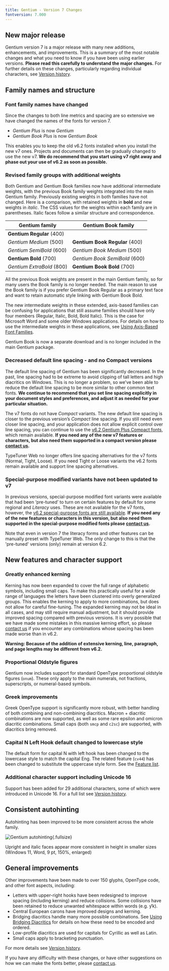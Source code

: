 ```yaml
---
title: Gentium - Version 7 Changes
fontversion: 7.000
---
```


## New major release

Gentium version 7 is a major release with many new additions, enhancements, and improvements. This is a summary of the most notable changes and what you need to know if you have been using earlier versions. **Please read this carefully to understand the major changes.** For further details on these changes, particularly regarding individual characters, see [Version history](history.md).

## Family names and structure

### Font family names have changed

Since the changes to both line metrics and spacing are so extensive we have changed the names of the fonts for version 7.

- *Gentium Plus* is now *Gentium*
- *Gentium Book Plus* is now *Gentium Book*

This enables you to keep the old v6.2 fonts installed when you install the new v7 ones. Projects and documents can then be gradually changed to use the new v7. **We do recommend that you start using v7 right away and phase out your use of v6.2 as soon as possible.**

### Revised family groups with additional weights

Both Gentium and Gentium Book families now have additional intermediate weights, with the previous Book family weights integrated into the main Gentium family. Previously existing weights in both families have not changed. Here is a comparison, with retained weights in **bold** and new weights in *italic*. The CSS values for the weights within each family are in parentheses. Italic faces follow a similar structure and correspondence.

Gentium family            | Gentium Book family
------------------        | -----------------------
**Gentium Regular** (400) | 
*Gentium Medium* (500)    | **Gentium Book Regular** (400)
*Gentium SemiBold* (600)  | *Gentium Book Medium* (500)
**Gentium Bold** (700)    | *Gentium Book SemiBold* (600)
*Gentium ExtraBold* (800) | **Gentium Book Bold** (700)

All the previous Book weights are present in the main Gentium family, so for many users the Book family is no longer needed. The main reason to use the Book family is if you prefer Gentium Book Regular as a primary text face and want to retain automatic style linking with Gentium Book Bold.

The new intermediate weights in these extended, axis-based families can be confusing for applications that still assume families should have only four members (Regular, Italic, Bold, Bold Italic). This is the case for Microsoft Word and some older Windows applications. For details on how to use the intermediate weights in these applications, see [Using Axis-Based Font Families](https://software.sil.org/fonts/axis-based-fonts/).

Gentium Book is now a separate download and is no longer included in the main Gentium package.

### Decreased default line spacing - and no Compact versions

The default line spacing of Gentium has been significantly decreased. In the past, line spacing had to be extreme to avoid clipping of tall letters and high diacritics on Windows. This is no longer a problem, so we’ve been able to reduce the default line spacing to be more similar to other common text fonts. **We continue to recommend that you set line spacing explicitly in your document styles and preferences, and adjust it as needed for your particular situation.**

The v7 fonts do not have *Compact* variants. The new default line spacing is closer to the previous version’s *Compact* line spacing. If you still need even closer line spacing, and your application does not allow explicit control over line spacing, you can continue to use the [v6.2 Gentium Plus Compact fonts](https://software.sil.org/lcgfonts/download/), which remain available. **If you need any of the new v7 features or characters, but also need them supported in a compact version please [contact us](https://software.sil.org/gentium/about/contact/).**

TypeTuner Web no longer offers line spacing alternatives for the v7 fonts (Normal, Tight, Loose). If you need Tight or Loose variants the v6.2 fonts remain available and support line spacing alternatives.

### Special-purpose modified variants have not been updated to v7

In previous versions, special-purpose modified font variants were available that had been ‘pre-tuned’ to turn on certain features by default for some regional and *Literacy* uses. These are not available for the v7 fonts, however, the [v6.2 special-purpose fonts are still available](https://software.sil.org/lcgfonts/download/). **If you need any of the new features or characters in this version, but also need them supported in the special-purpose modified fonts please [contact us](https://software.sil.org/gentium/about/contact/).**

Note that even in version 7 the literacy forms and other features can be manually preset with TypeTuner Web. The only change to this is that the 'pre-tuned' versions (only) remain at version 6.2.  

## New features and character support

### Greatly enhanced kerning

Kerning has now been expanded to cover the full range of alphabetic symbols, including small caps. To make this practically useful for a wide range of languages the letters have been clustered into overly generalized groups. This enables the kerning to apply to more combinations, but does not allow for careful fine-tuning. The expanded kerning may not be ideal in all cases, and may still require manual adjustment, but it should provide improved spacing compared with previous versions. It is very possible that we have made some mistakes in this massive kerning effort, so please [contact us](https://software.sil.org/gentium/about/contact/) if you encounter any combinations whose spacing has been made worse than in v6.2.

**Warning: Because of the addition of extensive kerning, line, paragraph, and page lengths may be different from v6.2.**

### Proportional Oldstyle figures

Gentium now includes support for standard OpenType proportional oldstyle figures (`onum`). These only apply to the main numerals, not fractions, superscripts, or numeral-based symbols.

### Greek improvements

Greek OpenType support is significantly more robust, with better handling of both combining and non-combining diacritics. Macron + diacritic combinations are now supported, as well as some rare epsilon and omicron diacritic combinations. Small caps (both `smcp` and `c2sc`) are supported, with diacritics bring removed.

### Capital N Left Hook default changed to lowercase style

The default form for capital N with left hook has been changed to the lowercase style to match the capital Eng. The related feature (`cv44`) has been changed to substitute the uppercase style form. See the [Feature list](features.md).

### Additional character support including Unicode 16

Support has been added for 29 additional characters, some of which were introduced in Unicode 16. For a full list see [Version history](history.md).

## Consistent autohinting

Autohinting has been improved to be more consistent across the whole family.

![Gentium autohinting](../assets/images/v7autohinting.png){.fullsize}
<!-- PRODUCT SITE IMAGE SRC https://software.sil.org/gentium/wp-content/uploads/sites/20/2015/12/v7autohinting.png -->
<figcaption>Upright and italic faces appear more consistent in height in smaller sizes (Windows 11, Word, 9 pt, 150%, enlarged)</figcaption>

## General improvements

Other improvements have been made to over 150 glyphs, OpenType code, and other font aspects, including: 

- Letters with upper-right hooks have been redesigned to improve spacing (including kerning) and reduce collisions. Some collisions have been retained to reduce unwanted whitespace within words (e.g. ƴk).
- Central European carons have improved designs and kerning.
- Bridging diacritics handle many more possible combinations. See [Using Bridging Diacritics](https://software.sil.org/fonts/bridging-diacritics/) for details on how these need to be encoded and ordered.
- Low-profile diacritics are used for capitals for Cyrillic as well as Latin.
- Small caps apply to bracketing punctuation.

For more details see [Version history](history.md).

If you have any difficulty with these changes, or have other suggestions on how we can make the fonts better, please [contact us](https://software.sil.org/gentium/about/contact/).








